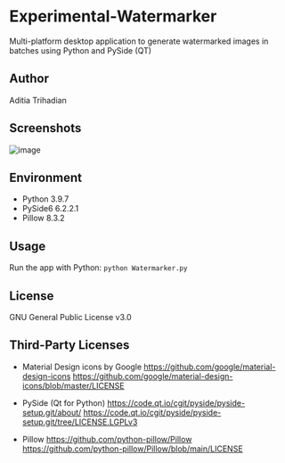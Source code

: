 # Experimental-Watermarker
Multi-platform desktop application to generate watermarked images in batches using Python and PySide (QT)

## Author
Aditia Trihadian

## Screenshots
![image](https://user-images.githubusercontent.com/50290253/152464986-85fa1d9b-121f-4e21-bc54-7f1c8b35c6ab.png)

## Environment
- Python    3.9.7 
- PySide6   6.2.2.1
- Pillow    8.3.2

## Usage
Run the app with Python:
`python Watermarker.py`

## License
GNU General Public License v3.0

## Third-Party Licenses
- Material Design icons by Google
https://github.com/google/material-design-icons
https://github.com/google/material-design-icons/blob/master/LICENSE

- PySide (Qt for Python)
https://code.qt.io/cgit/pyside/pyside-setup.git/about/
https://code.qt.io/cgit/pyside/pyside-setup.git/tree/LICENSE.LGPLv3

- Pillow
https://github.com/python-pillow/Pillow
https://github.com/python-pillow/Pillow/blob/main/LICENSE
